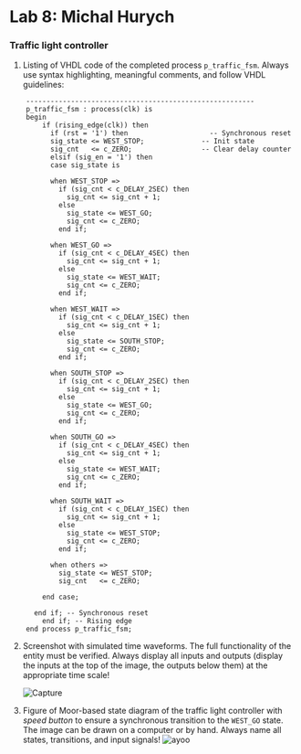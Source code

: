 # Lab 8: Michal Hurych

### Traffic light controller

1. Listing of VHDL code of the completed process `p_traffic_fsm`. Always use syntax highlighting, meaningful comments, and follow VHDL guidelines:

```    
    --------------------------------------------------------
    p_traffic_fsm : process(clk) is
    begin
        if (rising_edge(clk)) then
          if (rst = '1') then                    -- Synchronous reset
          sig_state <= WEST_STOP;              -- Init state
          sig_cnt   <= c_ZERO;                 -- Clear delay counter
          elsif (sig_en = '1') then
          case sig_state is

          when WEST_STOP =>
            if (sig_cnt < c_DELAY_2SEC) then
              sig_cnt <= sig_cnt + 1;
            else
              sig_state <= WEST_GO;
              sig_cnt <= c_ZERO;
            end if;

          when WEST_GO =>
            if (sig_cnt < c_DELAY_4SEC) then
              sig_cnt <= sig_cnt + 1;
            else
              sig_state <= WEST_WAIT;
              sig_cnt <= c_ZERO;
            end if;

          when WEST_WAIT =>
            if (sig_cnt < c_DELAY_1SEC) then
              sig_cnt <= sig_cnt + 1;
            else
              sig_state <= SOUTH_STOP;
              sig_cnt <= c_ZERO;
            end if;

          when SOUTH_STOP =>
            if (sig_cnt < c_DELAY_2SEC) then
              sig_cnt <= sig_cnt + 1;
            else
              sig_state <= WEST_GO;
              sig_cnt <= c_ZERO;
            end if;

          when SOUTH_GO =>
            if (sig_cnt < c_DELAY_4SEC) then
              sig_cnt <= sig_cnt + 1;
            else
              sig_state <= WEST_WAIT;
              sig_cnt <= c_ZERO;
            end if;

          when SOUTH_WAIT =>
            if (sig_cnt < c_DELAY_1SEC) then
              sig_cnt <= sig_cnt + 1;
            else
              sig_state <= WEST_STOP;
              sig_cnt <= c_ZERO;
            end if;

          when others =>
            sig_state <= WEST_STOP;
            sig_cnt   <= c_ZERO;

        end case;

      end if; -- Synchronous reset
        end if; -- Rising edge
    end process p_traffic_fsm;
```

2. Screenshot with simulated time waveforms. The full functionality of the entity must be verified. Always display all inputs and outputs (display the inputs at the top of the image, the outputs below them) at the appropriate time scale!

   ![Capture](https://user-images.githubusercontent.com/124742913/228464116-a28f6cc3-ab94-44a1-90f7-1dcea690928a.PNG)


3. Figure of Moor-based state diagram of the traffic light controller with *speed button* to ensure a synchronous transition to the `WEST_GO` state. The image can be drawn on a computer or by hand. Always name all states, transitions, and input signals!
![ayoo](https://user-images.githubusercontent.com/124742913/229626024-ea0dd336-b65b-4145-8dee-55be491db701.PNG)

   
